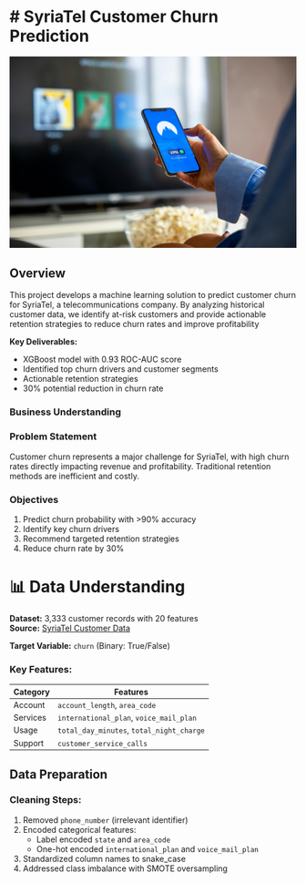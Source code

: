 # # SyriaTel Customer Churn Prediction

![Telecom Churn Analysis](images/telcomimage.jpg)

## Overview
This project develops a machine learning solution to predict customer churn for SyriaTel, a telecommunications company. By analyzing historical customer data, we identify at-risk customers and provide actionable retention strategies to reduce churn rates and improve profitability

**Key Deliverables:**
- XGBoost model with 0.93 ROC-AUC score
- Identified top churn drivers and customer segments
- Actionable retention strategies
- 30% potential reduction in churn rate
  
### Business Understanding
### Problem Statement
Customer churn represents a major challenge for SyriaTel, with high churn rates directly impacting revenue and profitability. Traditional retention methods are inefficient and costly.

### Objectives
1. Predict churn probability with >90% accuracy
2. Identify key churn drivers
3. Recommend targeted retention strategies
4. Reduce churn rate by 30%

# 📊 Data Understanding
**Dataset:** 3,333 customer records with 20 features  
**Source:** [SyriaTel Customer Data](https://www.kaggle.com/datasets/becksddf/churn-in-telecoms-dataset)  

**Target Variable:** `churn` (Binary: True/False)  

### Key Features:

| Category | Features |
|----------|----------|
| Account | `account_length`, `area_code` |
| Services | `international_plan`, `voice_mail_plan` |
| Usage | `total_day_minutes`, `total_night_charge` |
| Support | `customer_service_calls` |

## Data Preparation
### Cleaning Steps:
1. Removed `phone_number` (irrelevant identifier)
2. Encoded categorical features:
   - Label encoded `state` and `area_code`
   - One-hot encoded `international_plan` and `voice_mail_plan`
3. Standardized column names to snake_case
4. Addressed class imbalance with SMOTE oversampling



